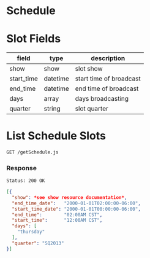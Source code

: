 # Schedule

# Slot Fields
| field      | type     | description             |
| ---------- | -------- | ----------------------- |
| show       | show     | slot show               |
| start_time | datetime | start time of broadcast |
| end_time   | datetime | end time of broadcast   |
| days       | array    | days broadcasting       |
| quarter    | string   | slot quarter            |

# List Schedule Slots

```bash
GET /getSchedule.js
```

### Response

```bash
Status: 200 OK
```

```json
[{
  "show": *see show resource documentation*,
  "end_time_date":   "2000-01-01T02:00:00-06:00",
  "start_time_date": "2000-01-01T00:00:00-06:00",
  "end_time":        "02:00AM CST",
  "start_time":      "12:00AM CST",
  "days": [
    "thursday"
  ],
  "quarter": "SQ2013"
}]
```
